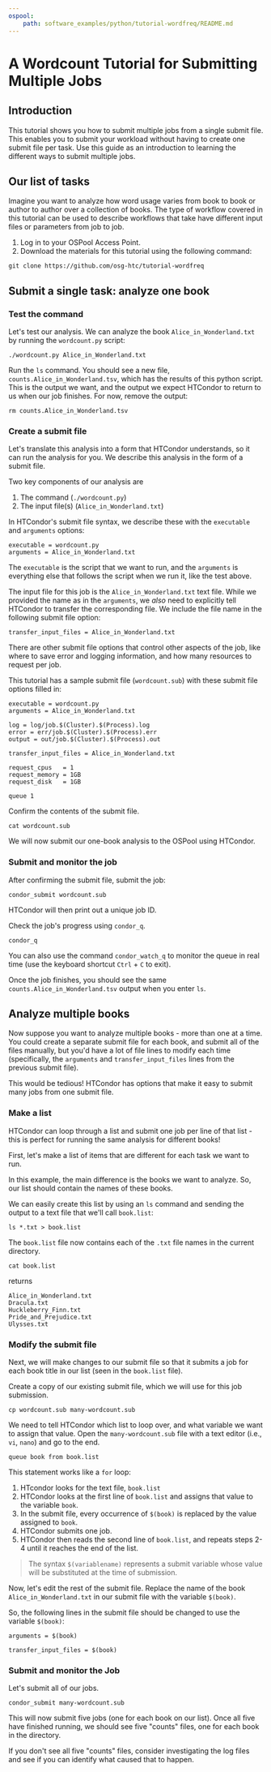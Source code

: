 ```yaml
---
ospool:
    path: software_examples/python/tutorial-wordfreq/README.md
---
```


# A Wordcount Tutorial for Submitting Multiple Jobs

## Introduction

This tutorial shows you how to submit multiple jobs from a single submit file. This enables you to submit your workload without having to create one submit file per task. Use this guide as an introduction to learning the different ways to submit multiple jobs.

## Our list of tasks

Imagine you want to analyze how word usage varies from book to book or author to author over a collection of books. The type of workflow covered in this tutorial can be used to describe workflows that take have different input files or parameters from job to job.

1. Log in to your OSPool Access Point.
1. Download the materials for this tutorial using the following command:

```
git clone https://github.com/osg-htc/tutorial-wordfreq
```

## Submit a single task: analyze one book

### Test the command

Let's test our analysis. We can analyze the book `Alice_in_Wonderland.txt` by running the `wordcount.py` script: 

```
./wordcount.py Alice_in_Wonderland.txt
```

Run the `ls` command. You should see a new file, `counts.Alice_in_Wonderland.tsv`, which has the results of this python script. This is the output we want, and the output we expect HTCondor to return to us when our job finishes. For now, remove the output: 

```
rm counts.Alice_in_Wonderland.tsv
```

### Create a submit file

Let's translate this analysis into a form that HTCondor understands, so it can run the analysis for you. We describe this analysis in the form of a submit file.

Two key components of our analysis are

1. The command (`./wordcount.py`)
2. The input file(s) (`Alice_in_Wonderland.txt`)

In HTCondor's submit file syntax, we describe these with the `executable` and `arguments` options:

```
executable = wordcount.py
arguments = Alice_in_Wonderland.txt	
```

The `executable` is the script that we want to run, and the `arguments` is 
everything else that follows the script when we run it, like the test above.

The input file for this job is the `Alice_in_Wonderland.txt` 
text file. While we provided the name as in the `arguments`, we *also* need
to explicitly tell HTCondor to transfer the corresponding file.
We include the file name in the following submit file option: 

```
transfer_input_files = Alice_in_Wonderland.txt
```

There are other submit file options that control other aspects of the job, like 
where to save error and logging information, and how many resources to request per 
job.

This tutorial has a sample submit file (`wordcount.sub`) with these submit file options filled in: 

```
executable = wordcount.py
arguments = Alice_in_Wonderland.txt

log = log/job.$(Cluster).$(Process).log
error = err/job.$(Cluster).$(Process).err
output = out/job.$(Cluster).$(Process).out

transfer_input_files = Alice_in_Wonderland.txt

request_cpus   = 1
request_memory = 1GB
request_disk   = 1GB

queue 1
``` 

Confirm the contents of the submit file.

```
cat wordcount.sub
```

We will now submit our one-book analysis to the OSPool using HTCondor.

### Submit and monitor the job

After confirming the submit file, submit the job: 

```
condor_submit wordcount.sub
```

HTCondor will then print out a unique job ID.

Check the job's progress using `condor_q`.

```
condor_q
```

You can also use the command `condor_watch_q` to monitor the
queue in real time (use the keyboard shortcut `Ctrl` + `C` to exit).

Once the job finishes, you should see the same `counts.Alice_in_Wonderland.tsv` output when you enter `ls`.

## Analyze multiple books

Now suppose you want to analyze multiple books - more than one at a time. 
You could create a separate submit file for each book, and submit all of the
files manually, but you'd have a lot of file lines to modify each time
(specifically, the `arguments` and `transfer_input_files` lines from the 
previous submit file). 

This would be tedious! HTCondor has options that make it easy to 
submit many jobs from one submit file. 

### Make a list

HTCondor can loop through a list and submit one job per line of that list - this is perfect for running the same analysis for different books!

First, let's make a list of items that are different for each task we want to run.

In this example, the main difference is the books we want to analyze. So, our list should contain the names of these books.

We can easily create this list by using an `ls` command and sending the output to a text file that we'll call `book.list`: 

```
ls *.txt > book.list
```

The `book.list` file now contains each of the `.txt` file names in the current directory.

```
cat book.list
```

returns

```
Alice_in_Wonderland.txt
Dracula.txt
Huckleberry_Finn.txt
Pride_and_Prejudice.txt
Ulysses.txt
```

### Modify the submit file

Next, we will make changes to our submit file so that it submits a job for 
each book title in our list (seen in the `book.list` file). 

Create a copy of our existing submit file, which we will use for this job submission. 

```
cp wordcount.sub many-wordcount.sub
```

We need to tell HTCondor which list to loop over, and what variable we want to assign that value. Open the `many-wordcount.sub` file with a text editor (i.e., `vi`, `nano`) and go to the end.

```
queue book from book.list 
```

This statement works like a `for` loop:

1. HTcondor looks for the text file, `book.list`
1. HTCondor looks at the first line of `book.list` and assigns that value to the variable `book`.
1. In the submit file, every occurrence of `$(book)` is replaced by the value assigned to `book`.
1. HTCondor submits one job.
1. HTCondor then reads the second line of `book.list`, and repeats steps 2-4 until it reaches the end of the list.

> The syntax `$(variablename)` represents a submit variable whose value
> will be substituted at the time of submission.

Now, let's edit the rest of the submit file. Replace the name of the book `Alice_in_Wonderland.txt` in our submit file with the variable `$(book)`.

So, the following lines in the submit file should be changed to use the variable `$(book)`: 

```
arguments = $(book)

transfer_input_files = $(book)
```

### Submit and monitor the Job

Let's submit all of our jobs. 

```
condor_submit many-wordcount.sub
```

This will now submit five jobs (one for each book on our list). Once all five 
have finished running, we should see five "counts" files, one for each book in the directory. 

If you don't see all five "counts" files, consider investigating the log files and see if
you can identify what caused that to happen.
